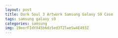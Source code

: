 ```yaml
---
layout: post
title: Dark Soul 3 Artwork Samsung Galaxy S9 Case
tags: samsung galaxy s9
categories: samsung
img: 19eorFIdYX45b6dz5ed3TZlweSw4E493Z
---
```

